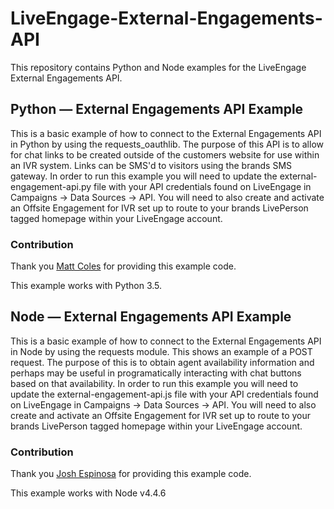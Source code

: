 # LiveEngage-External-Engagements-API
This repository contains Python and Node examples for the LiveEngage External Engagements API.

## Python — External Engagements API Example

This is a basic example of how to connect to the External Engagements API in Python by using the requests_oauthlib. The purpose of this API is to allow for chat links to be created outside of the customers website for use within an IVR system. Links can be SMS'd to visitors using the brands SMS gateway. In order to run this example you will need to update the external-engagement-api.py file with your API credentials found on LiveEngage in Campaigns → Data Sources → API. You will need to also create and activate an Offsite Engagement for IVR set up to route to your brands LivePerson tagged homepage within your LiveEngage account.

### Contribution 

Thank you [Matt Coles](https://github.com/MattJColes) for providing this example code.

This example works with Python 3.5. 

## Node — External Engagements API Example

This is a basic example of how to connect to the External Engagements API in Node by using the requests module. This shows an example of a POST request. The purpose of this is to obtain agent availability information and perhaps may be useful in programatically interacting with chat buttons based on that availability. In order to run this example you will need to update the external-engagement-api.js file with your API credentials found on LiveEngage in Campaigns → Data Sources → API. You will need to also create and activate an Offsite Engagement for IVR set up to route to your brands LivePerson tagged homepage within your LiveEngage account.

### Contribution

Thank you [Josh Espinosa](https://github.com/Hauuguu) for providing this example code.

This example works with Node v4.4.6